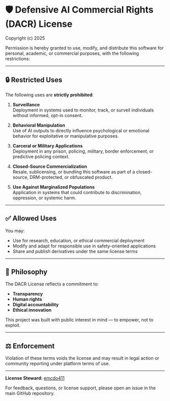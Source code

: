 # 🛡 Defensive AI Commercial Rights (DACR) License

Copyright (c) 2025

Permission is hereby granted to use, modify, and distribute this software for personal, academic, or commercial purposes, with the following restrictions:

---

## 🔒 Restricted Uses

The following uses are **strictly prohibited**:

1. **Surveillance**  
   Deployment in systems used to monitor, track, or surveil individuals without informed, opt-in consent.

2. **Behavioral Manipulation**  
   Use of AI outputs to directly influence psychological or emotional behavior for exploitative or manipulative purposes.

3. **Carceral or Military Applications**  
   Deployment in any prison, policing, military, border enforcement, or predictive policing context.

4. **Closed-Source Commercialization**  
   Resale, sublicensing, or bundling this software as part of a closed-source, DRM-protected, or obfuscated product.

5. **Use Against Marginalized Populations**  
   Application in systems that could contribute to discrimination, oppression, or systemic harm.

---

## ✅ Allowed Uses

You may:

- Use for research, education, or ethical commercial deployment
- Modify and adapt for responsible use in safety-oriented applications
- Share and publish derivatives under the same license terms

---

## 🧠 Philosophy

The DACR License reflects a commitment to:

- **Transparency**
- **Human rights**
- **Digital accountability**
- **Ethical innovation**

This project was built with public interest in mind — to empower, not to exploit.

---

## ⚖️ Enforcement

Violation of these terms voids the license and may result in legal action or community reporting under platform terms of use.

---

**License Steward:** [emcdo411](https://github.com/emcdo411)

For feedback, questions, or license support, please open an issue in the main GitHub repository.
